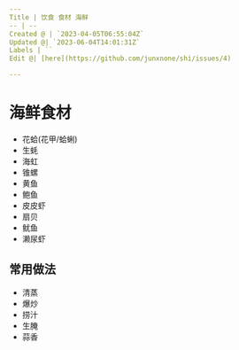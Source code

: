 ```yaml
---
Title | 饮食 食材 海鲜
-- | --
Created @ | `2023-04-05T06:55:04Z`
Updated @| `2023-06-04T14:01:31Z`
Labels | ``
Edit @| [here](https://github.com/junxnone/shi/issues/4)

---
```

# 海鲜食材

- 花蛤(花甲/蛤蜊)
- 生蚝
- 海虹
- 锥螺
- 黄鱼
- 鲍鱼
- 皮皮虾
- 扇贝
- 鱿鱼
- 濑尿虾

## 常用做法
- 清蒸
- 爆炒
- 捞汁
- 生腌
- 蒜香

